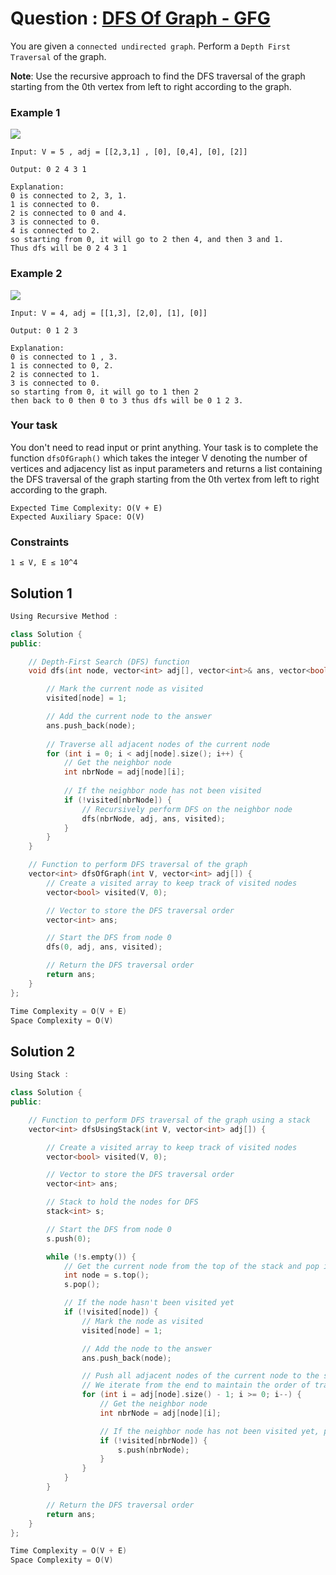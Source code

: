 # Question : [DFS Of Graph - GFG](https://www.geeksforgeeks.org/problems/depth-first-traversal-for-a-graph/1)

You are given a `connected undirected graph`. Perform a `Depth First Traversal` of the graph.

**Note**: Use the recursive approach to find the DFS traversal of the graph starting from the 0th vertex from left to right according to the graph.

### Example 1

![](https://media.geeksforgeeks.org/img-practice/graph-1659528381.png)

```
Input: V = 5 , adj = [[2,3,1] , [0], [0,4], [0], [2]]

Output: 0 2 4 3 1

Explanation: 
0 is connected to 2, 3, 1.
1 is connected to 0.
2 is connected to 0 and 4.
3 is connected to 0.
4 is connected to 2.
so starting from 0, it will go to 2 then 4, and then 3 and 1.
Thus dfs will be 0 2 4 3 1
```

### Example 2

![](https://media.geeksforgeeks.org/img-practice/graph(1)-1659528893.png)

```
Input: V = 4, adj = [[1,3], [2,0], [1], [0]]

Output: 0 1 2 3

Explanation:
0 is connected to 1 , 3.
1 is connected to 0, 2. 
2 is connected to 1.
3 is connected to 0. 
so starting from 0, it will go to 1 then 2
then back to 0 then 0 to 3 thus dfs will be 0 1 2 3. 
```

### Your task
You don't need to read input or print anything. Your task is to complete the function `dfsOfGraph()` which takes the integer V denoting the number of vertices and adjacency list as input parameters and returns a list containing the DFS traversal of the graph starting from the 0th vertex from left to right according to the graph.

```
Expected Time Complexity: O(V + E)
Expected Auxiliary Space: O(V)
```

### Constraints

`1 ≤ V, E ≤ 10^4`

## Solution 1

```Cpp
Using Recursive Method :

class Solution {
public:

    // Depth-First Search (DFS) function
    void dfs(int node, vector<int> adj[], vector<int>& ans, vector<bool>& visited) {

        // Mark the current node as visited
        visited[node] = 1;

        // Add the current node to the answer
        ans.push_back(node);
    
        // Traverse all adjacent nodes of the current node
        for (int i = 0; i < adj[node].size(); i++) {
            // Get the neighbor node
            int nbrNode = adj[node][i];
            
            // If the neighbor node has not been visited
            if (!visited[nbrNode]) {
                // Recursively perform DFS on the neighbor node
                dfs(nbrNode, adj, ans, visited);
            }
        }
    }

    // Function to perform DFS traversal of the graph
    vector<int> dfsOfGraph(int V, vector<int> adj[]) {
        // Create a visited array to keep track of visited nodes
        vector<bool> visited(V, 0);

        // Vector to store the DFS traversal order
        vector<int> ans;

        // Start the DFS from node 0
        dfs(0, adj, ans, visited);

        // Return the DFS traversal order
        return ans;
    }
};

Time Complexity = O(V + E)
Space Complexity = O(V)
```

## Solution 2

```Cpp
Using Stack :

class Solution {
public:

    // Function to perform DFS traversal of the graph using a stack
    vector<int> dfsUsingStack(int V, vector<int> adj[]) {

        // Create a visited array to keep track of visited nodes
        vector<bool> visited(V, 0);

        // Vector to store the DFS traversal order
        vector<int> ans;

        // Stack to hold the nodes for DFS
        stack<int> s;

        // Start the DFS from node 0
        s.push(0);

        while (!s.empty()) {
            // Get the current node from the top of the stack and pop it
            int node = s.top();
            s.pop();

            // If the node hasn't been visited yet
            if (!visited[node]) {
                // Mark the node as visited
                visited[node] = 1;

                // Add the node to the answer
                ans.push_back(node);

                // Push all adjacent nodes of the current node to the stack
                // We iterate from the end to maintain the order of traversal
                for (int i = adj[node].size() - 1; i >= 0; i--) {
                    // Get the neighbor node
                    int nbrNode = adj[node][i];

                    // If the neighbor node has not been visited yet, push it to the stack
                    if (!visited[nbrNode]) {
                        s.push(nbrNode);
                    }
                }
            }
        }

        // Return the DFS traversal order
        return ans;
    }
};

Time Complexity = O(V + E)
Space Complexity = O(V)
```